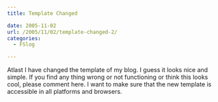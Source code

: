 ```yaml
---
title: Template Changed

date: 2005-11-02
url: /2005/11/02/template-changed-2/
categories:
  - FSlog

---
```

Atlast I have changed the template of my blog. I guess it looks nice and simple. If you find any thing wrong or not functioning or think this looks cool, please comment here. I want to make sure that the new template is accessible in all platforms and browsers.